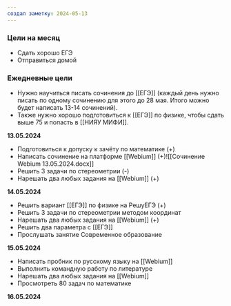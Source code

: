 ```yaml
---
создал заметку: 2024-05-13
---
```


### Цели на месяц
- Сдать хорошо ЕГЭ
- Отправиться домой


### Ежедневные цели
- Нужно научиться писать сочинения до [[ЕГЭ]] (каждый день нужно писать по одному сочинению для этого до 28 мая. Итого можно будет написать 13-14 сочинений).
- Также нужно хорошо подготовиться к [[ЕГЭ]] по физике, чтобы сдать выше 75 и попасть в [[НИЯУ МИФИ]].


**13.05.2024**
- Подготовиться к допуску к зачёту по математике (+)
- Написать сочинение на платформе [[Webium]] (+)![[Сочинение Webium 13.05.2024.docx]]
- Решить 3 задачи по стереометрии (-)
- Нарешать два любых задания на [[Webium]] (+)

**14.05.2024**
- Решить вариант [[ЕГЭ]] по физике на РешуЕГЭ (+)
- Решить 3 задачи по стереометрии методом координат
- Нарешать два любых задания на [[Webium]] (+)
- Решить два параметра с [[ЕГЭ]]
- Прослушать занятие Современное образование

**15.05.2024**
- Написать пробник по русскому языку на [[Webium]]
- Выполнить командную работу по литературе
- Нарешать два любых задания на [[Webium]]
- Просмотреть 80 задач по математике

**16.05.2024**
